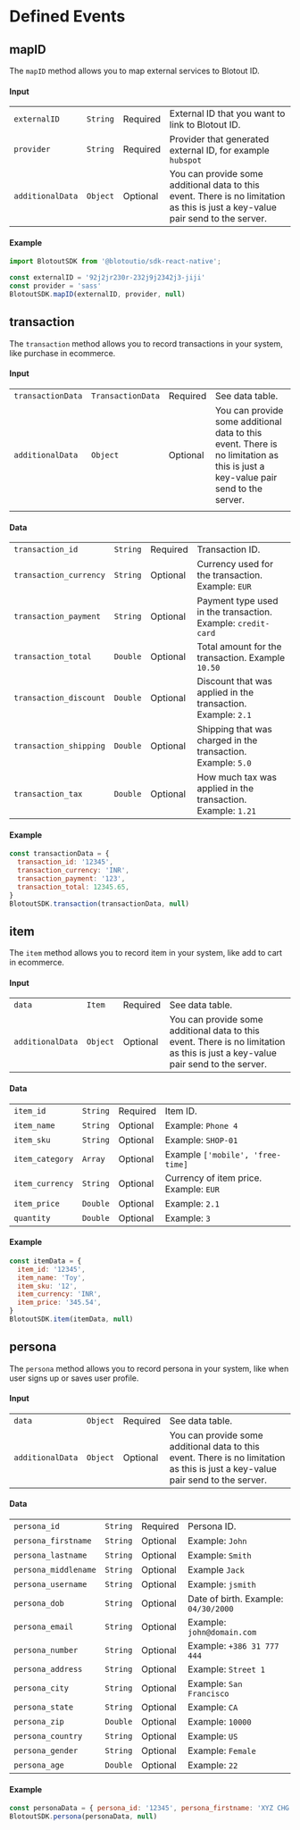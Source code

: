 # Defined Events

## mapID
The `mapID` method allows you to map external services to Blotout ID.

#### Input

|                  |          |          |                                                            |
| ---------------- | -------- | -------- | ---------------------------------------------------------- |
| `externalID`     | `String` | Required | External ID that you want to link to Blotout ID.           |
| `provider`       | `String` | Required | Provider that generated external ID, for example `hubspot` |
| `additionalData` | `Object` | Optional | You can provide some additional data to this event. There is no limitation as this is just a key-value pair send to the server. |


#### Example
```js
import BlotoutSDK from '@blotoutio/sdk-react-native';

const externalID = '92j2jr230r-232j9j2342j3-jiji'
const provider = 'sass'
BlotoutSDK.mapID(externalID, provider, null)
```
## transaction

The `transaction` method allows you to record transactions in your system, like purchase in ecommerce.

#### Input

|                  |          |          |                                                                                                                                 |
| ---------------- | -------- | -------- | ------------------------------------------------------------------------------------------------------------------------------- |
| `transactionData`      | `TransactionData` | Required | See data table.                                                                                                                 |
| `additionalData` | `Object` | Optional | You can provide some additional data to this event. There is no limitation as this is just a key-value pair send to the server. |
                                                                                         |

#### Data

|              |          |          |                                                            |
| ------------ | -------- | -------- | ---------------------------------------------------------- |
| `transaction_id` | `String` | Required | Transaction ID.           |
| `transaction_currency`   | `String` | Optional | Currency used for the transaction. Example: `EUR` |
| `transaction_payment`   | `String` | Optional | Payment type used in the transaction. Example: `credit-card` |
| `transaction_total`   | `Double` | Optional | Total amount for the transaction. Example `10.50` |
| `transaction_discount`   | `Double` | Optional | Discount that was applied in the transaction. Example: `2.1` |
| `transaction_shipping`   | `Double` | Optional | Shipping that was charged in the transaction. Example: `5.0` |
| `transaction_tax`   | `Double` | Optional | How much tax was applied in the transaction. Example: `1.21` |

#### Example

```js
const transactionData = {
  transaction_id: '12345',
  transaction_currency: 'INR',
  transaction_payment: '123',
  transaction_total: 12345.65,
}
BlotoutSDK.transaction(transactionData, null)
```


## item

The `item` method allows you to record item in your system, like add to cart in ecommerce.

#### Input

|                  |          |          |                                                                                                                                 |
| ---------------- | -------- | -------- | ------------------------------------------------------------------------------------------------------------------------------- |
| `data`      | `Item` | Required | See data table.                                                                                                                 |
| `additionalData` | `Object` | Optional | You can provide some additional data to this event. There is no limitation as this is just a key-value pair send to the server. |

#### Data

|              |          |          |                                                            |
| ------------ | -------- | -------- | ---------------------------------------------------------- |
| `item_id` | `String` | Required | Item ID.           |
| `item_name`   | `String` | Optional | Example: `Phone 4` |
| `item_sku`   | `String` | Optional | Example: `SHOP-01` |
| `item_category`   | `Array` | Optional | Example `['mobile', 'free-time]` |
| `item_currency`   | `String` | Optional | Currency of item price. Example: `EUR` |
| `item_price`   | `Double` | Optional | Example: `2.1` |
| `quantity`   | `Double` | Optional | Example: `3` |

#### Example



```js
const itemData = {
  item_id: '12345',
  item_name: 'Toy',
  item_sku: '12',
  item_currency: 'INR',
  item_price: '345.54',
}
BlotoutSDK.item(itemData, null)
```


## persona

The `persona` method allows you to record persona in your system, like when user signs up or saves user profile.

#### Input

|                  |          |          |                                                                                                                                 |
| ---------------- | -------- | -------- | ------------------------------------------------------------------------------------------------------------------------------- |
| `data`      | `Object` | Required | See data table.                                                                                                                 |
| `additionalData` | `Object` | Optional | You can provide some additional data to this event. There is no limitation as this is just a key-value pair send to the server. |

#### Data

|              |          |          |                                                            |
| ------------ | -------- | -------- | ---------------------------------------------------------- |
| `persona_id` | `String` | Required | Persona ID.           |
| `persona_firstname`   | `String` | Optional | Example: `John` |
| `persona_lastname`   | `String` | Optional | Example: `Smith` |
| `persona_middlename`   | `String` | Optional | Example `Jack` |
| `persona_username`   | `String` | Optional | Example: `jsmith` |
| `persona_dob`   | `String` | Optional | Date of birth. Example: `04/30/2000` |
| `persona_email`   | `String` | Optional | Example: `john@domain.com` |
| `persona_number`   | `String` | Optional | Example: `+386 31 777 444` |
| `persona_address`   | `String` | Optional | Example: `Street 1` |
| `persona_city`   | `String` | Optional | Example: `San Francisco` |
| `persona_state`   | `String` | Optional | Example: `CA` |
| `persona_zip`   | `Double` | Optional | Example: `10000` |
| `persona_country`   | `String` | Optional | Example: `US` |
| `persona_gender`   | `String` | Optional | Example: `Female` |
| `persona_age`   | `Double` | Optional | Example: `22` |

#### Example

```js
const personaData = { persona_id: '12345', persona_firstname: 'XYZ CHG' }
BlotoutSDK.persona(personaData, null)
```
